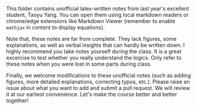 This folder contains unofficial latex-written notes from last year's excellent student, Taoyu Yang. You can open them using local markdown readers or chrome/edge extensions like Markdown Viewer (remember to enable `mathjax` in content to display equations).

Note that, these notes are far from complete. They lack figures, some explanations, as well as verbal insights that can hardly be written down. I highly recommend you take notes yourself during the class. It is a great excercise to test whether you really understand the logics. Only refer to these notes when you were lost in some parts during class.

Finally, we welcome modifications to these unofficial notes (such as adding figures, more detailed explanations, correcting typos, etc.). Please raise an issue about what you want to add and submit a pull request. We will review it at our earliest convenience. Let's make the course better and better together!
